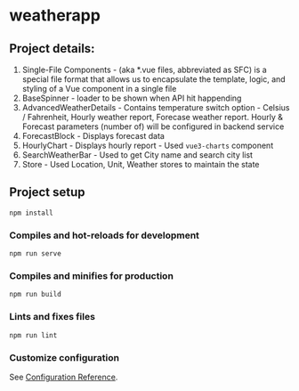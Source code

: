 # weatherapp

## Project details:
1. Single-File Components - (aka *.vue files, abbreviated as SFC) is a special file format that allows us to encapsulate the template, logic, and styling of a Vue component in a single file
2. BaseSpinner - loader to be shown when API hit happending
3. AdvancedWeatherDetails - Contains temperature switch option - Celsius / Fahrenheit, Hourly weather report, Forecase weather report. Hourly & Forecast parameters (number of) will be configured in backend service
4. ForecastBlock - Displays forecast data
5. HourlyChart - Displays hourly report - Used `vue3-charts` component
6. SearchWeatherBar - Used to get City name and search city list
7. Store - Used Location, Unit, Weather stores to maintain the state

## Project setup
```
npm install
```

### Compiles and hot-reloads for development
```
npm run serve
```

### Compiles and minifies for production
```
npm run build
```

### Lints and fixes files
```
npm run lint
```

### Customize configuration
See [Configuration Reference](https://cli.vuejs.org/config/).
